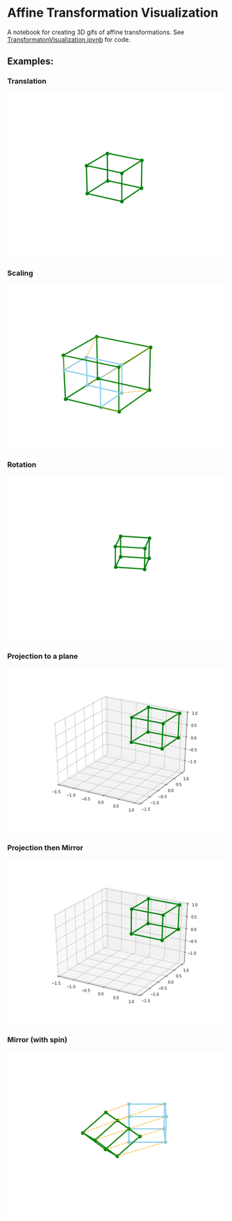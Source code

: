 # Affine Transformation Visualization

A notebook for creating 3D gifs of affine transformations. See [TransformatonVisualization.ipynb](TransformatonVisualization.ipynb) for code. 

## Examples:

### Translation
![](translate.gif)

### Scaling
![](scale.gif)

### Rotation
![](rotate.gif)

### Projection to a plane
![](project.gif)

### Projection then Mirror
![](project_mirror.gif)

### Mirror (with spin)
![](mirror_spin.gif)
